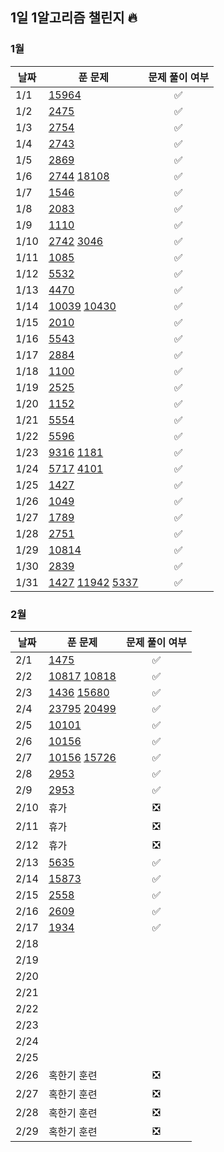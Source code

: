 ## 1일 1알고리즘 챌린지 🔥

### 1월

| 날짜 | 푼 문제 | 문제 풀이 여부 |
| ---- | ------- | :------: |
| 1/1  |    [15964](https://www.acmicpc.net/problem/15964)| ✅ |
| 1/2  |    [2475](https://www.acmicpc.net/problem/2475)  |     ✅   |
| 1/3  |  [2754](https://www.acmicpc.net/problem/2754)      |  ✅  |
| 1/4  |  [2743](https://www.acmicpc.net/problem/2743)  |  ✅    |
| 1/5  |  [2869](https://www.acmicpc.net/problem/2869)       |    ✅    |
| 1/6  |  [2744](https://www.acmicpc.net/problem/2744)     [18108](https://www.acmicpc.net/problem/18108)     |      ✅    |
| 1/7  |  [1546](https://www.acmicpc.net/problem/1546)       |       ✅    |
| 1/8  |  [2083](https://www.acmicpc.net/problem/2083)         |     ✅     |
| 1/9  |   [1110](https://www.acmicpc.net/problem/1110)           |    ✅   |
| 1/10 |     [2742](https://www.acmicpc.net/problem/2742)    [3046](https://www.acmicpc.net/problem/3046)         |     ✅        |
| 1/11 |     [1085](https://www.acmicpc.net/problem/1085)      |    ✅     |
| 1/12 |      [5532](https://www.acmicpc.net/problem/5532)   |    ✅     |
| 1/13 |   [4470](https://www.acmicpc.net/problem/4470)        |    ✅     |
| 1/14 |   [10039](https://www.acmicpc.net/problem/10039)    [10430](https://www.acmicpc.net/problem/10430)         |        ✅        |
| 1/15 |        [2010](https://www.acmicpc.net/problem/2010)    |     ✅       |
| 1/16 |   [5543](https://www.acmicpc.net/problem/5543)          |         ✅          |
| 1/17 |   [2884](https://www.acmicpc.net/problem/2884)        |          ✅         |
| 1/18 |  [1100](https://www.acmicpc.net/problem/1100)        |          ✅      |
| 1/19 |  [2525](https://www.acmicpc.net/problem/2525)       |            ✅    |
| 1/20 |      [1152](https://www.acmicpc.net/problem/1152)         |          ✅         |
| 1/21 |   [5554](https://www.acmicpc.net/problem/5554)        |        ✅         |
| 1/22 |    [5596](https://www.acmicpc.net/problem/5596)        |      ✅       |
| 1/23 |    [9316](https://www.acmicpc.net/problem/9316)   [1181](https://www.acmicpc.net/problem/1181)        |       ✅         |
| 1/24 |    [5717](https://www.acmicpc.net/problem/5717)  [4101](https://www.acmicpc.net/problem/4101)       |           ✅     |
| 1/25 |       [1427](https://www.acmicpc.net/problem/1427)   |           ✅       |
| 1/26 |         [1049](https://www.acmicpc.net/problem/1049)    |         ✅       |
| 1/27 |     [1789](https://www.acmicpc.net/problem/1789)         |       ✅         |
| 1/28 |    [2751](https://www.acmicpc.net/problem/2751)      |        ✅      |
| 1/29 |       [10814](https://www.acmicpc.net/problem/10814)   |       ✅          |
| 1/30 |      [2839](https://www.acmicpc.net/problem/2839)    |           ✅       |
| 1/31 |    [1427](https://www.acmicpc.net/problem/1427)     [11942](https://www.acmicpc.net/problem/11942) [5337](https://www.acmicpc.net/problem/5337)    |  ✅       |

### 2월

| 날짜 | 푼 문제 | 문제 풀이 여부 |
| ---- | ------- | :------: |
| 2/1  |      [1475](https://www.acmicpc.net/problem/1475)    |        ✅        |
| 2/2  |      [10817](https://www.acmicpc.net/problem/10817) [10818](https://www.acmicpc.net/problem/10818)   |       ✅         |
| 2/3  |      [1436](https://www.acmicpc.net/problem/1436)  [15680](https://www.acmicpc.net/problem/15680)  |        ✅        |
| 2/4  |      [23795](https://www.acmicpc.net/problem/23795) [20499](https://www.acmicpc.net/problem/20499)  |       ✅         |
| 2/5  |      [10101](https://www.acmicpc.net/problem/10101)   |      ✅      |
| 2/6  |      [10156](https://www.acmicpc.net/problem/10156)   |      ✅      |
| 2/7  |      [10156](https://www.acmicpc.net/problem/10156) [15726](https://www.acmicpc.net/problem/15726)  |      ✅      |
| 2/8  |      [2953](https://www.acmicpc.net/problem/2953)   |       ✅        |
| 2/9  |      [2953](https://www.acmicpc.net/problem/2953)   |       ✅        |
| 2/10 |    휴가     |        ❎        |
| 2/11 |    휴가     |        ❎        |
| 2/12 |    휴가     |        ❎        |
| 2/13 |      [5635](https://www.acmicpc.net/problem/2953)   |       ✅        |
| 2/14 |      [15873](https://www.acmicpc.net/problem/15873) |       ✅        |
| 2/15 |      [2558](https://www.acmicpc.net/problem/2558)   |       ✅        |
| 2/16 |      [2609](https://www.acmicpc.net/problem/2609)   |       ✅        |
| 2/17 |      [1934](https://www.acmicpc.net/problem/1934)   |       ✅        |
| 2/18 |         |                |
| 2/19 |         |                |
| 2/20 |         |                |
| 2/21 |         |                |
| 2/22 |         |                |
| 2/23 |         |                |
| 2/24 |         |                |
| 2/25 |         |                |
| 2/26 |   혹한기 훈련     |        ❎        |
| 2/27 |   혹한기 훈련     |        ❎        |
| 2/28 |   혹한기 훈련     |        ❎        |
| 2/29 |   혹한기 훈련     |        ❎        |
